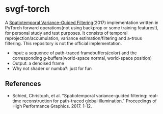 # svgf-torch

A [Spatiotemporal Variance-Guided Filtering](https://research.nvidia.com/publication/2017-07_spatiotemporal-variance-guided-filtering-real-time-reconstruction-path-traced)(2017) implementation written in PyTorch forward operations(not using backprop or some training features!), for personal study and test purposes. It consists of temporal reprojection/accumulation, variance estimation/filtering and a-trous filtering. This repository is not the official implementation.

- Input: a sequence of path-traced framebuffers(color) and the corresponding g-buffers(world-space normal, world-space position)
- Output: a denoised frame
- Why not shader or numba?: just for fun

## References

- Schied, Christoph, et al. "Spatiotemporal variance-guided filtering: real-time reconstruction for path-traced global illumination." Proceedings of High Performance Graphics. 2017. 1-12.